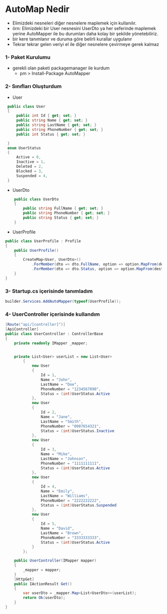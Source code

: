 
# AutoMap Nedir

- Elimizdeki nesneleri diğer nesnelere maplemek için kullanılır. 
- örn: Elimizdeki bir User nesnesini UserDto ya her seferinde maplemek yerine AutoMapper ile bu durumları daha kolay bir şekilde yönetebiliriz.
- bir kere tanımlanır ve duruma göre belirli kurallar uygulanır
- Tekrar tekrar gelen veriyi el ile diğer nesnelere çevirmeye gerek  kalmaz




### 1- Paket Kurulumu  
- gerekli olan paketi packagemanager ile kurdum
    - pm > Install-Package AutoMapper

### 2- Sınıfları Oluşturdum

- User
```c#
 public class User
 {
     public int Id { get; set; }
     public string Name { get; set; }
     public string LastName { get; set; }
     public string PhoneNumber { get; set; }
     public int Status { get; set; }

 }
 enum UserStatus
 {
     Active = 0,
     Inactive = 1,
     Deleted = 2,
     Blocked = 3,
     Suspended = 4,
 }
```
- UserDto
```c#
    public class UserDto
    {
        public string FullName { get; set; }
        public string PhoneNumber { get; set; }
        public string Status { get; set; }
    }
```

- UserProfile
```c#
public class UserProfile : Profile
{
    public UserProfile()
    {
        CreateMap<User, UserDto>()
            .ForMember(dto => dto.FullName, option => option.MapFrom(dest => dest.Name + " " + dest.LastName))
            .ForMember(dto => dto.Status, option => option.MapFrom(dest => ((UserStatus)dest.Status).ToString()));
    }
}
```
### 3- Startup.cs içerisinde tanımladım
```c#
builder.Services.AddAutoMapper(typeof(UserProfile));
```

### 4- UserController içerisinde kullandım
```c#
[Route("api/[controller]")]
[ApiController]
public class UserController : ControllerBase
{
    private readonly IMapper _mapper;


    private List<User> userList = new List<User>
        {
            new User
            {
                Id = 1,
                Name = "John",
                LastName = "Doe",
                PhoneNumber = "1234567890",
                Status = (int)UserStatus.Active
            },
            new User
            {
                Id = 2,
                Name = "Jane",
                LastName = "Smith",
                PhoneNumber = "0987654321",
                Status = (int)UserStatus.Inactive
            },
            new User
            {
                Id = 3,
                Name = "Mike",
                LastName = "Johnson",
                PhoneNumber = "1111111111",
                Status = (int)UserStatus.Active
            },
            new User
            {
                Id = 4,
                Name = "Emily",
                LastName = "Williams",
                PhoneNumber = "2222222222",
                Status = (int)UserStatus.Suspended
            },
            new User
            {
                Id = 5,
                Name = "David",
                LastName = "Brown",
                PhoneNumber = "3333333333",
                Status = (int)UserStatus.Active
            }
        };

    public UserController(IMapper mapper)
    {
        _mapper = mapper;
    }
    [HttpGet]
    public IActionResult Get()
    {
        var userDto = _mapper.Map<List<UserDto>>(userList);
        return Ok(userDto);
    }
}
```
